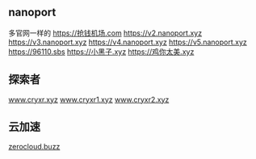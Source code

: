 

## nanoport



多官网一样的
https://抢钱机场.com
https://v2.nanoport.xyz
https://v3.nanoport.xyz
https://v4.nanoport.xyz
https://v5.nanoport.xyz 
https://96110.sbs
https://小黑子.xyz
https://鸡你太美.xyz





## 探索者

www.cryxr.xyz www.cryxr1.xyz www.cryxr2.xyz



## 云加速

[zerocloud.buzz](https://zerocloud.buzz/)